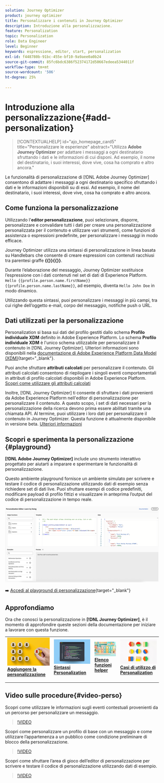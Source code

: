 ```yaml
---
solution: Journey Optimizer
product: journey optimizer
title: Personalizzare i contenuti in Journey Optimizer
description: Introduzione alla personalizzazione.
feature: Personalization
topic: Personalization
role: Data Engineer
level: Beginner
keywords: espressione, editor, start, personalization
exl-id: f448780b-91bc-455e-bf10-9a9aee0a0b24
source-git-commit: 85fc6bdc6386f52374172d50667edeea5344011f
workflow-type: tm+mt
source-wordcount: '506'
ht-degree: 25%

---
```


# Introduzione alla personalizzazione{#add-personalization}

>[!CONTEXTUALHELP]
>id="ajo_homepage_card5"
>title="Personalizzare le esperienze"
>abstract="Utilizza **Adobe Journey Optimizer** per adattare i messaggi a ogni destinatario sfruttando i dati e le informazioni di cui disponi. Ad esempio, il nome del destinatario, i suoi interessi, dove vive, cosa ha comprato e altro ancora."

Le funzionalità di personalizzazione di [!DNL Adobe Journey Optimizer] consentono di adattare i messaggi a ogni destinatario specifico sfruttando i dati e le informazioni disponibili su di essi. Ad esempio, il nome del destinatario, i suoi interessi, dove vive, cosa ha comprato e altro ancora.

## Come funziona la personalizzazione

Utilizzando l&#39;**editor personalizzazione**, puoi selezionare, disporre, personalizzare e convalidare tutti i dati per creare una personalizzazione personalizzata per il contenuto e utilizzare vari strumenti, come funzioni di assistenza o espressioni predefinite, per personalizzare i messaggi in modo efficace.

Journey Optimizer utilizza una sintassi di personalizzazione in linea basata su Handlebars che consente di creare espressioni con contenuti racchiusi tra parentesi graffe **{{}}{{}}**.

Durante l’elaborazione del messaggio, Journey Optimizer sostituisce l’espressione con i dati contenuti nel set di dati di Experience Platform. `Hello {{profile.person.name.firstName}} {{profile.person.name.lastName}}`, ad esempio, diventa `Hello John Doe` in modo dinamico.

Utilizzando questa sintassi, puoi personalizzare i messaggi in più campi, tra cui righe dell’oggetto e-mail, corpo del messaggio, notifiche push o URL.

## Dati utilizzati per la personalizzazione

Personalization si basa sui dati del profilo gestiti dallo schema **Profilo individuale XDM** definito in Adobe Experience Platform. Lo schema **Profilo individuale XDM** è l&#39;unico schema utilizzabile per personalizzare il contenuto in [!DNL Journey Optimizer]. Ulteriori informazioni sono disponibili nella [documentazione di Adobe Experience Platform Data Model (XDM)](https://experienceleague.adobe.com/docs/experience-platform/xdm/home.html?lang=it){target="_blank"}.

Puoi anche sfruttare **attributi calcolati** per personalizzare il contenuto. Gli attributi calcolati consentono di riepilogare i singoli eventi comportamentali in attributi di profilo calcolati disponibili in Adobe Experience Platform. [Scopri come utilizzare gli attributi calcolati](../audience/computed-attributes.md)

Inoltre, [!DNL Journey Optimizer] ti consente di sfruttare i dati provenienti da Adobe Experience Platform nell&#39;editor di personalizzazione per personalizzare il contenuto. A questo scopo, i set di dati necessari per la personalizzazione della ricerca devono prima essere abilitati tramite una chiamata API. Al termine, puoi utilizzare i loro dati per personalizzare il contenuto in Journey Optimizer. Questa funzione è attualmente disponibile in versione beta. [Ulteriori informazioni](../personalization/lookup-aep-data.md)

## Scopri e sperimenta la personalizzazione {#playground}

**[!DNL Adobe Journey Optimizer]** include uno strumento interattivo progettato per aiutarti a imparare e sperimentare le funzionalità di personalizzazione.

Questo ambiente playground fornisce un ambiente simulato per scrivere e testare il codice di personalizzazione utilizzando dati di esempio senza richiedere set di dati live. Puoi sfruttare esempi di codice predefiniti, modificare payload di profilo fittizi e visualizzare in anteprima l’output del codice di personalizzazione in tempo reale.

![area di gioco personalizzazione](assets/playground.png)

➡️ [Accedi al playground di personalizzazione](https://experienceleague.adobe.com/it/apps/journey-optimizer/ajo-personalization){target="_blank"}

## Approfondiamo

Ora che conosci la personalizzazione in **[!DNL Journey Optimizer]**, è il momento di approfondire queste sezioni della documentazione per iniziare a lavorare con questa funzione.

<table style="table-layout:fixed"><tr style="border: 0;">
<td>
<a href="personalization-build-expressions.md">
<img alt="aggiungi personalizzazione" src="assets/do-not-localize/add.png">
</a>
<div>
<a href="personalization-build-expressions.md"><strong>Aggiungere la personalizzazione</strong></a>
</div>
<p>
</td>
<td>
<a href="../personalization/personalization-syntax.md">
<img alt="Lead" src="assets/do-not-localize/syntax.png">
</a>
<div><a href="../personalization/personalization-syntax.md"><strong>Sintassi Personalization</strong>
</div>
<p>
</td>
<td>
<a href="../personalization/functions/functions.md">
<img alt="Non frequente" src="assets/do-not-localize/functions.png">
</a>
<div>
<a href="../personalization/functions/functions.md"><strong>Elenco funzioni helper</strong></a>
</div>
<p></td>
<td>
<a href="../personalization/personalization-use-case.md">
<img alt="Non frequente" src="assets/do-not-localize/uc.png">
</a>
<div>
<a href="../personalization/personalization-use-case.md"><strong>Casi di utilizzo di Personalization</strong></a>
</div>
<p></td>
</tr></table>

## Video sulle procedure{#video-perso}

Scopri come utilizzare le informazioni sugli eventi contestuali provenienti da un percorso per personalizzare un messaggio.

>[!VIDEO](https://video.tv.adobe.com/v/334165?quality=12)

Scopri come personalizzare un profilo di base con un messaggio e come utilizzare l’appartenenza a un pubblico come condizione preliminare di blocco della personalizzazione.

>[!VIDEO](https://video.tv.adobe.com/v/334078?quality=12)

Scopri come sfruttare l’area di gioco dell’editor di personalizzazione per scrivere e testare il codice di personalizzazione utilizzando dati di esempio.

>[!VIDEO](https://video.tv.adobe.com/v/3457868?quality=12)
